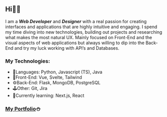 ## Hi👋🏽

I am a ***Web Developer*** and ***Designer*** with a real passion for creating interfaces and applications that are highly intuitive and engaging. I spend my time diving into new technologies, building out projects and researching what makes the most natural UX. Mainly focused on Front-End and the visual aspects of web applications but always willing to dip into the Back-End and try my luck working with API’s and Databases.

### My Technologies:
- 🎨Languages: Python, Javascript (TS), Java
- 📱Front-End: Vue, Svelte, Tailwind
- ⚙️Back-End: Flask, MongoDB, PostgreSQL
- 🕹Other: Git, Jira
- 🚧Currently learning: Next.js, React

### [My Portfolio](https://piotrkazala.com/)⛄️
<!--

[![Piotr's GitHub stats](https://github-readme-stats.vercel.app/api?username=pkazala)](https://github.com/pkazala/github-readme-stats)

-->
